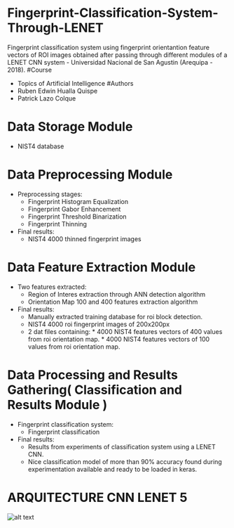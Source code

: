 # Fingerprint-Classification-System-Through-LENET
Fingerprint classification system using fingerprint orientantion feature vectors of ROI images obtained after passing through different modules of a LENET CNN system - Universidad Nacional de San Agustin (Arequipa - 2018).
#Course
- Topics of Artificial Intelligence
#Authors
- Ruben Edwin Hualla Quispe
- Patrick Lazo Colque
# Data Storage Module
- NIST4 database
# Data Preprocessing Module
- Preprocessing stages:
  * Fingerprint Histogram Equalization
  * Fingerprint Gabor Enhancement
  * Fingerprint Threshold Binarization
  * Fingerprint Thinning
- Final results:
  * NIST4 4000 thinned fingerprint images
# Data Feature Extraction Module
- Two features extracted:
  * Region of Interes extraction through ANN detection algorithm
  * Orientation Map 100 and 400 features extraction algorithm
- Final results:
  * Manually extracted training database for roi block detection.
  * NIST4 4000 roi fingerprint images of 200x200px
  * 2 dat files containing:
        * 4000 NIST4 features vectors of 400 values from roi orientation map.
        * 4000 NIST4 features vectors of 100 values from roi orientation map.
# Data Processing and Results Gathering( Classification and Results  Module )
- Fingerprint classification system:
  * Fingerprint classification 
- Final results:
  * Results from experiments of classification system using a  LENET CNN.
  * Nice classification model of more than 90% accuracy found during experimentation available and ready to be loaded in keras.

# ARQUITECTURE CNN LENET 5
![alt text](/lenet.png "Salida del programa")










  
